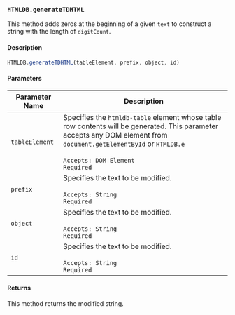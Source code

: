 ### `HTMLDB.generateTDHTML`

This method adds zeros at the beginning of a given `text` to construct a string with the length of `digitCount`.

#### Description

```javascript
HTMLDB.generateTDHTML(tableElement, prefix, object, id)
```

#### Parameters

| Parameter Name             | Description                               |
| -------------------------- | ----------------------------------------- |
| `tableElement` | Specifies the `htmldb-table` element whose table row contents will be generated. This parameter accepts any DOM element from `document.getElementById` or `HTMLDB.e`<br><br>`Accepts: DOM Element`<br>`Required` |
| `prefix` | Specifies the text to be modified.<br><br>`Accepts: String`<br>`Required` |
| `object` | Specifies the text to be modified.<br><br>`Accepts: String`<br>`Required` |
| `id` | Specifies the text to be modified.<br><br>`Accepts: String`<br>`Required` |

#### Returns

This method returns the modified string.